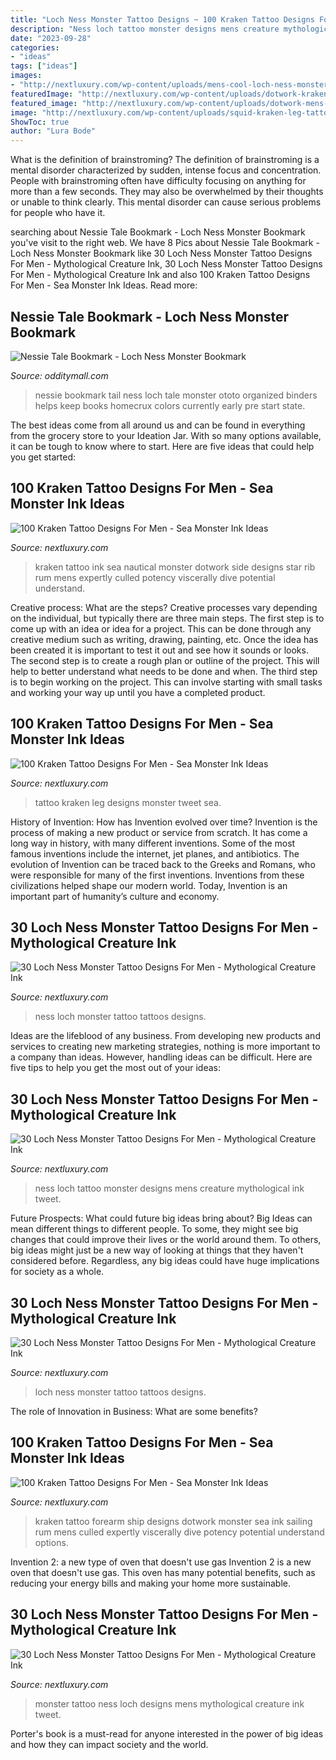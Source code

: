 ```yaml
---
title: "Loch Ness Monster Tattoo Designs ~ 100 Kraken Tattoo Designs For Men"
description: "Ness loch tattoo monster designs mens creature mythological ink tweet"
date: "2023-09-28"
categories:
- "ideas"
tags: ["ideas"]
images:
- "http://nextluxury.com/wp-content/uploads/mens-cool-loch-ness-monster-forearm-tattoo-ideas.jpg"
featuredImage: "http://nextluxury.com/wp-content/uploads/dotwork-kraken-with-nautical-star-mens-rib-cage-side-tattoo.jpg"
featured_image: "http://nextluxury.com/wp-content/uploads/dotwork-mens-kraken-breaking-sailing-ship-forearm-tattoo.jpg"
image: "http://nextluxury.com/wp-content/uploads/squid-kraken-leg-tattoo-on-male.jpg"
ShowToc: true
author: "Lura Bode"
---
```



What is the definition of brainstroming?
The definition of brainstroming is a mental disorder characterized by sudden, intense focus and concentration. People with brainstroming often have difficulty focusing on anything for more than a few seconds. They may also be overwhelmed by their thoughts or unable to think clearly. This mental disorder can cause serious problems for people who have it.

	

		
searching about Nessie Tale Bookmark - Loch Ness Monster Bookmark you've visit to the right web. We have 8 Pics about Nessie Tale Bookmark - Loch Ness Monster Bookmark like 30 Loch Ness Monster Tattoo Designs For Men - Mythological Creature Ink, 30 Loch Ness Monster Tattoo Designs For Men - Mythological Creature Ink and also 100 Kraken Tattoo Designs For Men - Sea Monster Ink Ideas. Read more:
		
    
## Nessie Tale Bookmark - Loch Ness Monster Bookmark

<img loading=lazy src="https://odditymall.com/includes/content/upload/nessie-tail-bookmark-8289.jpg" onerror="this.onerror=null;this.src='https://tse2.mm.bing.net/th?id=OIP.V2JzgGpBhch9xo3G_ViGkQHaFE&amp;pid=15.1';" alt="Nessie Tale Bookmark - Loch Ness Monster Bookmark">

_Source: odditymall.com_

>nessie bookmark tail ness loch tale monster ototo organized binders helps keep books homecrux colors currently early pre start state. 

	

The best ideas come from all around us and can be found in everything from the grocery store to your Ideation Jar. With so many options available, it can be tough to know where to start. Here are five ideas that could help you get started: 

    
## 100 Kraken Tattoo Designs For Men - Sea Monster Ink Ideas

<img loading=lazy src="http://nextluxury.com/wp-content/uploads/dotwork-kraken-with-nautical-star-mens-rib-cage-side-tattoo.jpg" onerror="this.onerror=null;this.src='https://tse2.mm.bing.net/th?id=OIP.5upPy8sPUbB-1QW_0gvE2QHaHa&amp;pid=15.1';" alt="100 Kraken Tattoo Designs For Men - Sea Monster Ink Ideas">

_Source: nextluxury.com_

>kraken tattoo ink sea nautical monster dotwork side designs star rib rum mens expertly culled potency viscerally dive potential understand. 

	

Creative process: What are the steps?
Creative processes vary depending on the individual, but typically there are three main steps. The first step is to come up with an idea or idea for a project. This can be done through any creative medium such as writing, drawing, painting, etc. Once the idea has been created it is important to test it out and see how it sounds or looks. The second step is to create a rough plan or outline of the project. This will help to better understand what needs to be done and when. The third step is to begin working on the project. This can involve starting with small tasks and working your way up until you have a completed product.

    
## 100 Kraken Tattoo Designs For Men - Sea Monster Ink Ideas

<img loading=lazy src="http://nextluxury.com/wp-content/uploads/squid-kraken-leg-tattoo-on-male.jpg" onerror="this.onerror=null;this.src='https://tse3.mm.bing.net/th?id=OIP.5VPZ8sK1vhvf-73IQV2lfgHaJP&amp;pid=15.1';" alt="100 Kraken Tattoo Designs For Men - Sea Monster Ink Ideas">

_Source: nextluxury.com_

>tattoo kraken leg designs monster tweet sea. 

	

History of Invention: How has Invention evolved over time?
Invention is the process of making a new product or service from scratch. It has come a long way in history, with many different inventions. Some of the most famous inventions include the internet, jet planes, and antibiotics. The evolution of Invention can be traced back to the Greeks and Romans, who were responsible for many of the first inventions. Inventions from these civilizations helped shape our modern world. Today, Invention is an important part of humanity’s culture and economy.

    
## 30 Loch Ness Monster Tattoo Designs For Men - Mythological Creature Ink

<img loading=lazy src="http://nextluxury.com/wp-content/uploads/hip-loch-ness-monster-male-tattoos.jpg" onerror="this.onerror=null;this.src='https://tse3.mm.bing.net/th?id=OIP.mNgGrYR6zxqqcxiA1imDHwHaE9&amp;pid=15.1';" alt="30 Loch Ness Monster Tattoo Designs For Men - Mythological Creature Ink">

_Source: nextluxury.com_

>ness loch monster tattoo tattoos designs. 

	

Ideas are the lifeblood of any business. From developing new products and services to creating new marketing strategies, nothing is more important to a company than ideas. However, handling ideas can be difficult. Here are five tips to help you get the most out of your ideas:

    
## 30 Loch Ness Monster Tattoo Designs For Men - Mythological Creature Ink

<img loading=lazy src="http://nextluxury.com/wp-content/uploads/mens-cool-loch-ness-monster-forearm-tattoo-ideas.jpg" onerror="this.onerror=null;this.src='https://tse3.mm.bing.net/th?id=OIP.G6HmQq8TFtMsz8RPSvVn-QHaHa&amp;pid=15.1';" alt="30 Loch Ness Monster Tattoo Designs For Men - Mythological Creature Ink">

_Source: nextluxury.com_

>ness loch tattoo monster designs mens creature mythological ink tweet. 

	

Future Prospects: What could future big ideas bring about?
Big Ideas can mean different things to different people. To some, they might see big changes that could improve their lives or the world around them. To others, big ideas might just be a new way of looking at things that they haven't considered before. Regardless, any big ideas could have huge implications for society as a whole.

    
## 30 Loch Ness Monster Tattoo Designs For Men - Mythological Creature Ink

<img loading=lazy src="http://nextluxury.com/wp-content/uploads/guys-loch-ness-monster-tattoos-on-arm.jpg" onerror="this.onerror=null;this.src='https://tse1.mm.bing.net/th?id=OIP.m2UEDzTVdliSYbUT7HpeeQHaHa&amp;pid=15.1';" alt="30 Loch Ness Monster Tattoo Designs For Men - Mythological Creature Ink">

_Source: nextluxury.com_

>loch ness monster tattoo tattoos designs. 

	

The role of Innovation in Business: What are some benefits?
 

    
## 100 Kraken Tattoo Designs For Men - Sea Monster Ink Ideas

<img loading=lazy src="http://nextluxury.com/wp-content/uploads/dotwork-mens-kraken-breaking-sailing-ship-forearm-tattoo.jpg" onerror="this.onerror=null;this.src='https://tse4.mm.bing.net/th?id=OIP.jbC8OaI0POCi0cWqaSgVPAHaHJ&amp;pid=15.1';" alt="100 Kraken Tattoo Designs For Men - Sea Monster Ink Ideas">

_Source: nextluxury.com_

>kraken tattoo forearm ship designs dotwork monster sea ink sailing rum mens culled expertly viscerally dive potency potential understand options. 

	

Invention 2: a new type of oven that doesn't use gas
Invention 2 is a new oven that doesn't use gas. This oven has many potential benefits, such as reducing your energy bills and making your home more sustainable.

    
## 30 Loch Ness Monster Tattoo Designs For Men - Mythological Creature Ink

<img loading=lazy src="http://nextluxury.com/wp-content/uploads/retro-loch-ness-monster-mens-tattoo-designs.jpg" onerror="this.onerror=null;this.src='https://tse3.mm.bing.net/th?id=OIP.CdAYUkviJEOvQB_rI-jCSAHaHa&amp;pid=15.1';" alt="30 Loch Ness Monster Tattoo Designs For Men - Mythological Creature Ink">

_Source: nextluxury.com_

>monster tattoo ness loch designs mens mythological creature ink tweet. 

	

Porter's book is a must-read for anyone interested in the power of big ideas and how they can impact society and the world.

